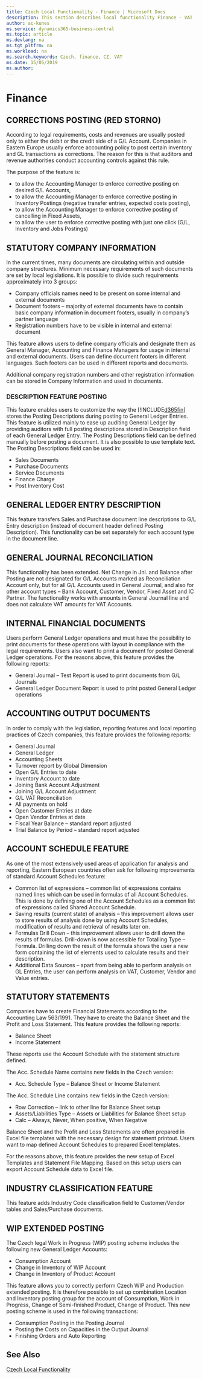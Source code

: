 ```yaml
---
title: Czech Local Functionality - Finance | Microsoft Docs
description: This section describes local functionality Finance - VAT
author: ac-kunes
ms.service: dynamics365-business-central
ms.topic: article
ms.devlang: na
ms.tgt_pltfrm: na
ms.workload: na
ms.search.keywords: Czech, finance, CZ, VAT
ms.date: 15/05/2019
ms.author: 
---
```

# Finance
## CORRECTIONS POSTING (RED STORNO)
According to legal requirements, costs and revenues are usually posted only to either the debit or the credit side of a G/L Account. Companies in Eastern Europe usually enforce accounting policy to post certain inventory and GL transactions as corrections. The reason for this is that auditors and revenue authorities conduct accounting controls against this rule. 

The purpose of the feature is: 
- to allow the Accounting Manager to enforce corrective posting on desired G/L Accounts, 
- to allow the Accounting Manager to enforce corrective posting in Inventory Postings (negative transfer entries, expected costs posting), 
- to allow the Accounting Manager to enforce corrective posting of cancelling in Fixed Assets, 
- to allow the user to enforce corrective posting with just one click (G/L, Inventory and Jobs Postings) 

## STATUTORY COMPANY INFORMATION
In the current times, many documents are circulating within and outside company structures. Minimum necessary requirements of such documents are set by local legislations. It is possible to divide such requirements approximately into 3 groups:
- Company officials names need to be present on some internal and external documents
- Document footers – majority of external documents have to contain basic company information in document footers, usually in company’s partner language
- Registration numbers have to be visible in internal and external document

This feature allows users to define company officials and designate them as General Manager, Accounting and Finance Managers for usage in internal and external documents.
Users can define document footers in different languages. Such footers can be used in different reports and documents.

Additional company registration numbers and other registration information can be stored in Company Information and used in documents.

### DESCRIPTION FEATURE POSTING
This feature enables users to customize the way the [!INCLUDE[d365fin](../../includes/d365fin_md.md)] stores the Posting Descriptions during posting to General Ledger Entries. This feature is utilized mainly to ease up auditing General Ledger by providing auditors with full posting descriptions stored in Description field of each General Ledger Entry.
The Posting Descriptions field can be defined manually before posting a document. It is also possible to use template text.
The Posting Descriptions field can be used in:
- Sales Documents
- Purchase Documents
- Service Documents
- Finance Charge
- Post Inventory Cost

## GENERAL LEDGER ENTRY DESCRIPTION
This feature transfers Sales and Purchase document line descriptions to G/L Entry description (instead of document header defined Posting Description). This functionality can be set separately for each account type in the document line.
## GENERAL JOURNAL RECONCILIATION
This functionality has been extended. Net Change in Jnl. and Balance after Posting are not designated for G/L Accounts marked as Reconciliation Account only, but for all G/L Accounts used in General Journal, and also for other account types – Bank Account, Customer, Vendor, Fixed Asset and IC Partner. The functionality works with amounts in General Journal line and does not calculate VAT amounts for VAT Accounts. 
## INTERNAL FINANCIAL DOCUMENTS
Users perform General Ledger operations and must have the possibility to print documents for these operations with layout in compliance with the legal requirements.
Users also want to print a document for posted General Ledger operations.
For the reasons above, this feature provides the following reports:
- General Journal – Test Report is used to print documents from G/L Journals
- General Ledger Document Report is used to print posted General Ledger operations
## ACCOUNTING OUTPUT DOCUMENTS 
In order to comply with the legislation, reporting features and local reporting practices of Czech companies, this feature provides the following reports:
- General Journal
- General Ledger
- Accounting Sheets
- Turnover report by Global Dimension
- Open G/L Entries to date 
- Inventory Account to date
- Joining Bank Account Adjustment
- Joining G/L Account Adjustment
- G/L VAT Reconciliation
- All payments on hold 
- Open Customer Entries at date
- Open Vendor Entries at date
- Fiscal Year Balance – standard report adjusted
- Trial Balance by Period – standard report adjusted
## ACCOUNT SCHEDULE FEATURE
As one of the most extensively used areas of application for analysis and reporting, Eastern European countries often ask for following improvements of standard Account Schedules feature:
- Common list of expressions – common list of expressions contains named lines which can be used in formulas of all Account Schedules. This is done by defining one of the Account Schedules as a common list of expressions called Shared Account Schedule.
- Saving results (current state) of analysis – this improvement allows user to store results of analysis done by using Account Schedules, modification of results and retrieval of results later on.
- Formulas Drill Down – this improvement allows user to drill down the results of formulas. Drill-down is now accessible for Totalling Type – Formula. Drilling down the result of the formula shows the user a new form containing the list of elements used to calculate results and their description.
- Additional Data Sources – apart from being able to perform analysis on GL Entries, the user can perform analysis on VAT, Customer, Vendor and Value entries.
## STATUTORY STATEMENTS
Companies have to create Financial Statements according to the Accounting Law 563/1991. They have to create the Balance Sheet and the Profit and Loss Statement. 
This feature provides the following reports:

- Balance Sheet 
- Income Statement

These reports use the Account Schedule with the statement structure defined.

The Acc. Schedule Name contains new fields in the Czech version:
- Acc. Schedule Type – Balance Sheet or Income Statement

The Acc. Schedule Line contains new fields in the Czech version:
- Row Correction – link to other line for Balance Sheet setup
- Assets/Liabilities Type – Assets or Liabilities for Balance Sheet setup
- Calc – Always, Never, When positive, When Negative

Balance Sheet and the Profit and Loss Statements are often prepared in Excel file templates with the necessary design for statement printout. Users want to map defined Account Schedules to prepared Excel templates.

For the reasons above, this feature provides the new setup of Excel Templates and Statement File Mapping. Based on this setup users can export Account Schedule data to Excel file.

## INDUSTRY CLASSIFICATION FEATURE
This feature adds Industry Code classification field to Customer/Vendor tables and Sales/Purchase documents.

## WIP EXTENDED POSTING
The Czech legal Work in Progress (WIP) posting scheme includes the following new General Ledger Accounts:
- Consumption Account
- Change in Inventory of WIP Account
- Change in Inventory of Product Account 

This feature allows you to correctly perform Czech WIP and Production extended posting. It is therefore possible to set up combination Location and Inventory posting group for the account of Consumption, Work in Progress, Change of Semi-finished Product, Change of Product.
This new posting scheme is used in the following transactions:
- Consumption Posting in the Posting Journal
- Posting the Costs on Capacities in the Output Journal
- Finishing Orders and Auto Reporting

## See Also
[Czech Local Functionality](czech-local-functionality.md)

